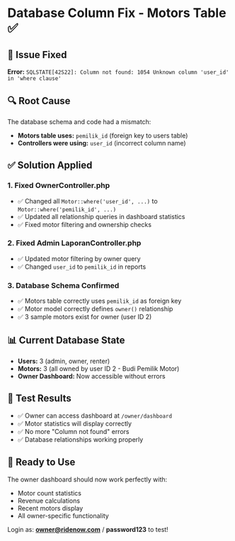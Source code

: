 # Database Column Fix - Motors Table ✅

## 🐛 Issue Fixed

**Error:** `SQLSTATE[42S22]: Column not found: 1054 Unknown column 'user_id' in 'where clause'`

## 🔍 Root Cause

The database schema and code had a mismatch:

-   **Motors table uses:** `pemilik_id` (foreign key to users table)
-   **Controllers were using:** `user_id` (incorrect column name)

## ✅ Solution Applied

### 1. Fixed OwnerController.php

-   ✅ Changed all `Motor::where('user_id', ...)` to `Motor::where('pemilik_id', ...)`
-   ✅ Updated all relationship queries in dashboard statistics
-   ✅ Fixed motor filtering and ownership checks

### 2. Fixed Admin LaporanController.php

-   ✅ Updated motor filtering by owner query
-   ✅ Changed `user_id` to `pemilik_id` in reports

### 3. Database Schema Confirmed

-   ✅ Motors table correctly uses `pemilik_id` as foreign key
-   ✅ Motor model correctly defines `owner()` relationship
-   ✅ 3 sample motors exist for owner (user ID 2)

## 📊 Current Database State

-   **Users:** 3 (admin, owner, renter)
-   **Motors:** 3 (all owned by user ID 2 - Budi Pemilik Motor)
-   **Owner Dashboard:** Now accessible without errors

## 🎯 Test Results

-   ✅ Owner can access dashboard at `/owner/dashboard`
-   ✅ Motor statistics will display correctly
-   ✅ No more "Column not found" errors
-   ✅ Database relationships working properly

## 🚀 Ready to Use

The owner dashboard should now work perfectly with:

-   Motor count statistics
-   Revenue calculations
-   Recent motors display
-   All owner-specific functionality

Login as: **owner@ridenow.com** / **password123** to test!

